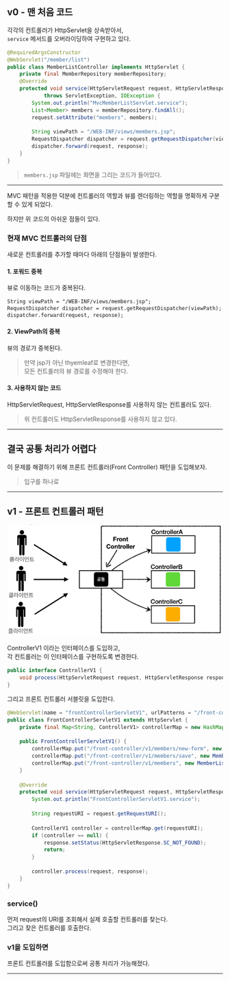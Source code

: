 ## v0 - 맨 처음 코드

각각의 컨트롤러가 HttpServlet을 상속받아서,  
`service` 메서드를 오버라이딩하여 구현하고 있다.

```java
@RequiredArgsConstructor
@WebServlet("/member/list")
public class MemberListController implements HttpServlet {
    private final MemberRepository memberRepository;
    @Override
    protected void service(HttpServletRequest request, HttpServletResponse response)
            throws ServletException, IOException {
        System.out.println("MvcMemberListServlet.service");
        List<Member> members = memberRepository.findAll();
        request.setAttribute("members", members);
        
        String viewPath = "/WEB-INF/views/members.jsp";
        RequestDispatcher dispatcher = request.getRequestDispatcher(viewPath);
        dispatcher.forward(request, response);
    }
}
```

> `members.jsp` 파일에는 화면을 그리는 코드가 들어있다.

---

MVC 패턴을 적용한 덕분에 컨트롤러의 역할과 뷰를 렌더링하는 역할을 명확하게 구분할 수 있게 되었다.


하지만 위 코드의 아쉬운 점들이 있다.  

### 현재 MVC 컨트롤러의 단점

새로운 컨트롤러를 추가할 때마다 아래의 단점들이 발생한다.

#### 1. 포워드 중복  
뷰로 이동하는 코드가 중복된다.

```
String viewPath = "/WEB-INF/views/members.jsp";
RequestDispatcher dispatcher = request.getRequestDispatcher(viewPath);
dispatcher.forward(request, response);
```

#### 2. ViewPath의 중복

뷰의 경로가 중복된다.

> 만약 jsp가 아닌 thyemleaf로 변경한다면,  
> 모든 컨트롤러의 뷰 경로를 수정해야 한다.

#### 3. 사용하지 않는 코드

HttpServletRequest, HttpServletResponse를 사용하지 않는 컨트롤러도 있다.

> 위 컨트롤러도 HttpServletResponse를 사용하지 않고 있다.

---

## 결국 공통 처리가 어렵다

이 문제를 해결하기 위해 프론트 컨트롤러(Front Controller) 패턴을 도입해보자.

> 입구를 하나로

---

## v1 - 프론트 컨트롤러 패턴

![img.png](../../img/frontcontroller_1.png)

ControllerV1 이라는 인터페이스를 도입하고,  
각 컨트롤러는 이 인터페이스를 구현하도록 변경한다.

```java
public interface ControllerV1 {
    void process(HttpServletRequest request, HttpServletResponse response) throws ServletException, IOException;
}
```

그리고 프론트 컨트롤러 서블릿을 도입한다.

```java
@WebServlet(name = "frontControllerServletV1", urlPatterns = "/front-controller/v1/*")
public class FrontControllerServletV1 extends HttpServlet {
    private final Map<String, ControllerV1> controllerMap = new HashMap<>();

    public FrontControllerServletV1() {
        controllerMap.put("/front-controller/v1/members/new-form", new MemberFormControllerV1());
        controllerMap.put("/front-controller/v1/members/save", new MemberSaveControllerV1());
        controllerMap.put("/front-controller/v1/members", new MemberListControllerV1());
    }

    @Override
    protected void service(HttpServletRequest request, HttpServletResponse response) throws ServletException, IOException {
        System.out.println("FrontControllerServletV1.service");

        String requestURI = request.getRequestURI();

        ControllerV1 controller = controllerMap.get(requestURI);
        if (controller == null) {
            response.setStatus(HttpServletResponse.SC_NOT_FOUND);
            return;
        }

        controller.process(request, response);
    }
}
```

### service()

먼저 request의 URI를 조회해서 실제 호출할 컨트롤러를 찾는다.  
그리고 찾은 컨트롤러를 호출한다.

### v1을 도입하면

프론트 컨트롤러를 도입함으로써 공통 처리가 가능해졌다.

---

